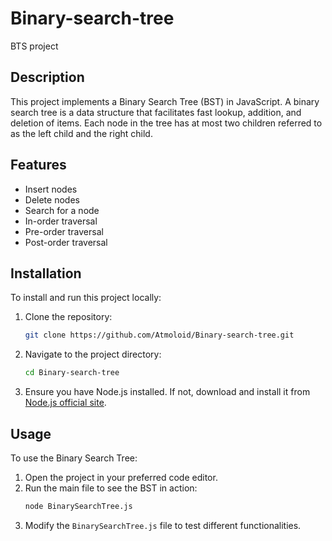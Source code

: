 # Binary-search-tree

BTS project

## Description
This project implements a Binary Search Tree (BST) in JavaScript. A binary search tree is a data structure that facilitates fast lookup, addition, and deletion of items. Each node in the tree has at most two children referred to as the left child and the right child.

## Features
- Insert nodes
- Delete nodes
- Search for a node
- In-order traversal
- Pre-order traversal
- Post-order traversal

## Installation
To install and run this project locally:

1. Clone the repository:
    ```sh
    git clone https://github.com/Atmoloid/Binary-search-tree.git
    ```
2. Navigate to the project directory:
    ```sh
    cd Binary-search-tree
    ```
3. Ensure you have Node.js installed. If not, download and install it from [Node.js official site](https://nodejs.org/).

## Usage
To use the Binary Search Tree:

1. Open the project in your preferred code editor.
2. Run the main file to see the BST in action:
    ```sh
    node BinarySearchTree.js
    ```
3. Modify the `BinarySearchTree.js` file to test different functionalities.

